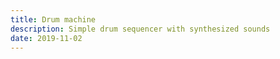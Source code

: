 ```yaml
---
title: Drum machine
description: Simple drum sequencer with synthesized sounds
date: 2019-11-02
---
```


<client-only>
<audio-drums-sequencer />
</client-only>
